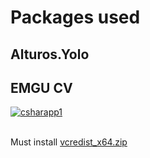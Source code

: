<h1> Packages used </h1>
<h2>Alturos.Yolo</h2>
<h2>EMGU CV</h2>

<a href="https://ibb.co/4sgNtc3"><img src="https://i.ibb.co/DGgKWNT/csharapp1.jpg" alt="csharapp1" border="0"></a><br /><a target='_blank' href='https://whatsmyscreenresolution.com/'></a><br/>

<p>Must install <a href="https://github.com/AlturosDestinations/Alturos.Yolo/files/4744207/vcredist_x64.zip">vcredist_x64.zip</a></p>
